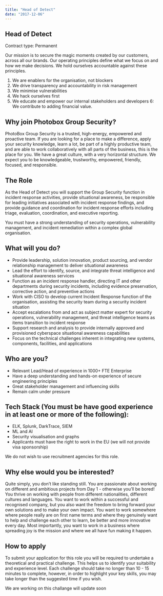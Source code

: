 ```yaml
---
title: "Head of Detect"
date: "2017-12-06"
---
```


## Head of Detect

Contract type: Permanent

Our mission is to secure the magic moments created by our customers, across all our brands. Our operating principles define what we focus on and how we make decisions. We hold ourselves accountable against these principles.

1. We are enablers for the organisation, not blockers
2. We drive transparency and accountability in risk management
3. We minimise vulnerabilities
4. We hack ourselves first
5. We educate and empower our internal stakeholders and developers
6: We contribute to adding financial value.

## Why join Photobox Group Security?
PhotoBox Group Security is a trusted, high-energy, empowered and proactive team. If you are looking for a place to make a difference, apply your security knowledge, learn a lot, be part of a highly productive team, and are able to work collaboratively with all parts of the business, this is the place for you.
We have a great culture, with a very horizontal structure. We expect you to be knowledgeable, trustworthy, empowered, friendly, focused, and responsible.

## The Role
As the Head of Detect you will support the Group Security function in incident response activities, provide situational awareness, be responsible for leading initiatives associated with incident response findings, and provide guidance and coordination for incident response efforts including triage, evaluation, coordination, and executive reporting.

You must have a strong understanding of security operations, vulnerability management, and incident remediation within a complex global organisation.

## What will you do?

- Provide leadership, solution innovation, product sourcing, and vendor relationship management to deliver situational awareness
- Lead the effort to identify, source, and integrate threat intelligence and situational awareness services
- Function as an incident response handler, directing IT and other departments during security incidents, including evidence preservation, corrective action, and preventive actions
- Work with CISO to develop current Incident Response function of the organisation, assisting the security team during a security incident situation
- Accept escalations from and act as subject matter expert for security operations, vulnerability management, and threat intelligence teams as items transition to incident response
- Support research and analysis to provide internally approved and provisioned cyberspace situational awareness capabilities
- Focus on the technical challenges inherent in integrating new systems, components, facilities, and applications

## Who are you?

- Relevant Lead/Head of experience in 1000+ FTE Enterprise
- Have a deep understanding and hands-on experience of secure engineering principles
- Great stakeholder management and influencing skills
- Remain calm under pressure

## Tech Stack (You must be have good experience in at least one or more of the following):

- ELK, Splunk, DarkTrace, SIEM
- ML and AI
- Security visualisation and graphs
- Applicants must have the right to work in the EU (we will not provide visa sponsorship)

We do not wish to use recruitment agencies for this role.

## Why else would you be interested?

Quite simply, you don’t like standing still. You are passionate about working on different and ambitious projects from Day 1 - otherwise you’ll be bored! You thrive on working with people from different nationalities, different cultures and languages. You want to work within a successful and recognised company, but you also want the freedom to bring forward your own solutions and to make your own impact. You want to work somewhere where people really are on first name terms and where they genuinely want to help and challenge each other to learn, be better and more innovative every day. Most importantly, you want to work in a business where spreading joy is the mission and where we all have fun making it happen.

## How to apply
To submit your application for this role you will be required to undertake a theoretical and practical challenge. This helps us to identify your suitability and experience level. Each challenge should take no longer than 10 - 15 minutes to complete, however, in order to highlight your key skills, you may take longer than the suggested time if you wish.

We are working on this challange will update soon
